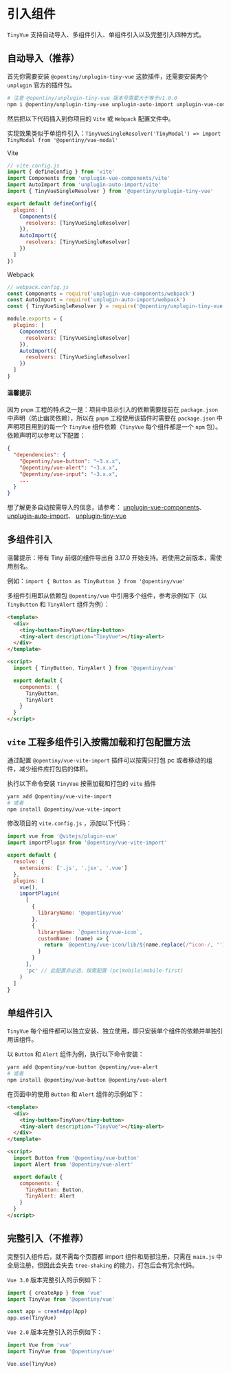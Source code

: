 <!--anchor:on-->

# 引入组件

`TinyVue` 支持自动导入、多组件引入、单组件引入以及完整引入四种方式。

## 自动导入（推荐）

首先你需要安装 `@opentiny/unplugin-tiny-vue` 这款插件，还需要安装两个 `unplugin` 官方的插件包。

```bash
# 注意 @opentiny/unplugin-tiny-vue 版本号需要大于等于v1.0.0
npm i @opentiny/unplugin-tiny-vue unplugin-auto-import unplugin-vue-components -D
```

然后把以下代码插入到你项目的 `Vite` 或 `Webpack` 配置文件中。

实现效果类似于单组件引入：`TinyVueSingleResolver('TinyModal') => import TinyModal from '@opentiny/vue-modal'`

Vite

```js
// vite.config.js
import { defineConfig } from 'vite'
import Components from 'unplugin-vue-components/vite'
import AutoImport from 'unplugin-auto-import/vite'
import { TinyVueSingleResolver } from '@opentiny/unplugin-tiny-vue'

export default defineConfig({
  plugins: [
    Components({
      resolvers: [TinyVueSingleResolver]
    }),
    AutoImport({
      resolvers: [TinyVueSingleResolver]
    })
  ]
})
```

Webpack

```js
// webpack.config.js
const Components = require('unplugin-vue-components/webpack')
const AutoImport = require('unplugin-auto-import/webpack')
const { TinyVueSingleResolver } = require('@opentiny/unplugin-tiny-vue')

module.exports = {
  plugins: [
    Components({
      resolvers: [TinyVueSingleResolver]
    }),
    AutoImport({
      resolvers: [TinyVueSingleResolver]
    })
  ]
}
```

#### 温馨提示

因为 `pnpm` 工程的特点之一是：项目中显示引入的依赖需要提前在 `package.json` 中声明（防止幽灵依赖），所以在 `pnpm` 工程使用该插件时需要在 `package.json` 中声明项目用到的每一个 `TinyVue` 组件依赖（`TinyVue` 每个组件都是一个 `npm` 包）。依赖声明可以参考以下配置：

```json
{
  "dependencies": {
    "@opentiny/vue-button": "~3.x.x",
    "@opentiny/vue-alert": "~3.x.x",
    "@opentiny/vue-input": "~3.x.x",
    ...
  }
}
```

想了解更多自动按需导入的信息，请参考：
[unplugin-vue-components](https://github.com/antfu/unplugin-vue-components)、
[unplugin-auto-import](https://github.com/antfu/unplugin-auto-import)、
[unplugin-tiny-vue](https://github.com/opentiny/unplugin-tiny-vue)

## 多组件引入

<div class="tip custom-block">
<p>温馨提示：带有 Tiny 前缀的组件导出自 3.17.0 开始支持。若使用之前版本，需使用别名。</p>
<p>例如：<code>import { Button as TinyButton } from '@opentiny/vue'</code></p>
</div>

多组件引用即从依赖包 `@opentiny/vue` 中引用多个组件，参考示例如下（以 `TinyButton` 和 `TinyAlert` 组件为例）：

```html
<template>
  <div>
    <tiny-button>TinyVue</tiny-button>
    <tiny-alert description="TinyVue"></tiny-alert>
  </div>
</template>

<script>
  import { TinyButton, TinyAlert } from '@opentiny/vue'

  export default {
    components: {
      TinyButton,
      TinyAlert
    }
  }
</script>
```

## `vite` 工程多组件引入按需加载和打包配置方法

通过配置 `@opentiny/vue-vite-import` 插件可以按需只打包 pc 或者移动的组件，减少组件库打包后的体积。

执行以下命令安装 `TinyVue` 按需加载和打包的 `vite` 插件

```bash
yarn add @opentiny/vue-vite-import
# 或者
npm install @opentiny/vue-vite-import
```

修改项目的 `vite.config.js` ，添加以下代码：

```js
import vue from '@vitejs/plugin-vue'
import importPlugin from '@opentiny/vue-vite-import'

export default {
  resolve: {
    extensions: ['.js', '.jsx', '.vue']
  },
  plugins: [
    vue(),
    importPlugin(
      [
        {
          libraryName: '@opentiny/vue'
        },
        {
          libraryName: `@opentiny/vue-icon`,
          customName: (name) => {
            return `@opentiny/vue-icon/lib/${name.replace(/^icon-/, '')}.js`
          }
        }
      ],
      'pc' // 此配置非必选，按需配置 (pc|mobile|mobile-first)
    )
  ]
}
```

## 单组件引入

`TinyVue` 每个组件都可以独立安装、独立使用，即只安装单个组件的依赖并单独引用该组件。

以 `Button` 和 `Alert` 组件为例，执行以下命令安装：

```bash
yarn add @opentiny/vue-button @opentiny/vue-alert
# 或者
npm install @opentiny/vue-button @opentiny/vue-alert
```

在页面中的使用 `Button` 和 `Alert` 组件的示例如下：

```html
<template>
  <div>
    <tiny-button>TinyVue</tiny-button>
    <tiny-alert description="TinyVue"></tiny-alert>
  </div>
</template>

<script>
  import Button from '@opentiny/vue-button'
  import Alert from '@opentiny/vue-alert'

  export default {
    components: {
      TinyButton: Button,
      TinyAlert: Alert
    }
  }
</script>
```

## 完整引入（不推荐）

完整引入组件后，就不需每个页面都 import 组件和局部注册，只需在 `main.js` 中全局注册，但因此会失去 `tree-shaking` 的能力，打包后会有冗余代码。

`Vue 3.0` 版本完整引入的示例如下：

```js
import { createApp } from 'vue'
import TinyVue from '@opentiny/vue'

const app = createApp(App)
app.use(TinyVue)
```

`Vue 2.0` 版本完整引入的示例如下：

```js
import Vue from 'vue'
import TinyVue from '@opentiny/vue'

Vue.use(TinyVue)
```
